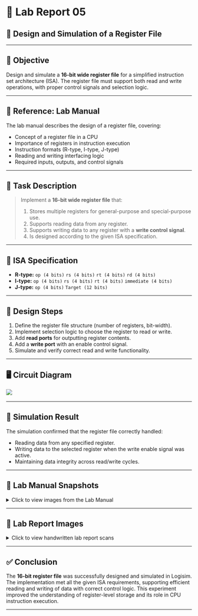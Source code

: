 # 🔬 Lab Report 05  
## 🧪 Design and Simulation of a Register File

---

## 🎯 Objective
Design and simulate a **16-bit wide register file** for a simplified instruction set architecture (ISA). The register file must support both read and write operations, with proper control signals and selection logic.

---

## 📘 Reference: Lab Manual

The lab manual describes the design of a register file, covering:
- Concept of a register file in a CPU
- Importance of registers in instruction execution
- Instruction formats (R-type, I-type, J-type)
- Reading and writing interfacing logic
- Required inputs, outputs, and control signals

---

## 📝 Task Description
> Implement a **16-bit wide register file** that:
> 1. Stores multiple registers for general-purpose and special-purpose use.
> 2. Supports reading data from any register.
> 3. Supports writing data to any register with a **write control signal**.
> 4. Is designed according to the given ISA specification.

---

## 📜 ISA Specification

- **R-type:** `op (4 bits)` `rs (4 bits)` `rt (4 bits)` `rd (4 bits)`
- **I-type:** `op (4 bits)` `rs (4 bits)` `rt (4 bits)` `immediate (4 bits)`
- **J-type:** `op (4 bits)` `Target (12 bits)`

---

## 🔧 Design Steps

1. Define the register file structure (number of registers, bit-width).
2. Implement selection logic to choose the register to read or write.
3. Add **read ports** for outputting register contents.
4. Add a **write port** with an enable control signal.
5. Simulate and verify correct read and write functionality.

---

## 🖥️ Circuit Diagram

<img src="PNGs/LAB_05- Design of a Register File.png">

---

## 🧪 Simulation Result

The simulation confirmed that the register file correctly handled:
- Reading data from any specified register.
- Writing data to the selected register when the write enable signal was active.
- Maintaining data integrity across read/write cycles.

---

## 📸 Lab Manual Snapshots

<details>
<summary>Click to view images from the Lab Manual</summary>

<img src="PNGs/LAB_Manual_05- Design of a Register File -1.png">
<img src="PNGs/LAB_Manual_05- Design of a Register File -2.png">
<img src="PNGs/LAB_Manual_05- Design of a Register File -3.png">

</details>

---

## 📓 Lab Report Images

<details>
<summary>Click to view handwritten lab report scans</summary>

<img src="PNGs/LAB_Report-05_Design of a Register File-1.png">
<img src="PNGs/LAB_Report-05_Design of a Register File-2.png">
<img src="PNGs/LAB_Report-05_Design of a Register File-3.png">
<img src="PNGs/LAB_Report-05_Design of a Register File-4.png">

</details>

---

## ✅ Conclusion

The **16-bit register file** was successfully designed and simulated in Logisim. The implementation met all the given ISA requirements, supporting efficient reading and writing of data with correct control logic. This experiment improved the understanding of register-level storage and its role in CPU instruction execution.

---

